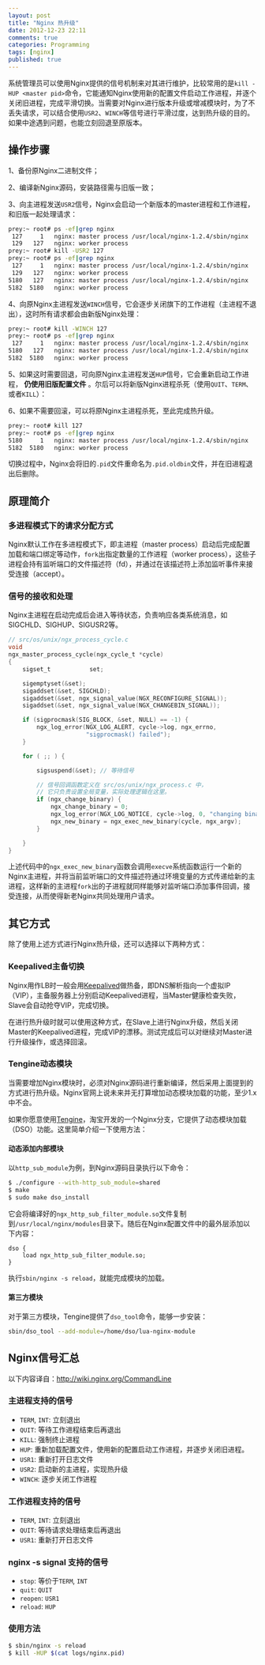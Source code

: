 ```yaml
---
layout: post
title: "Nginx 热升级"
date: 2012-12-23 22:11
comments: true
categories: Programming
tags: [nginx]
published: true
---
```


系统管理员可以使用Nginx提供的信号机制来对其进行维护，比较常用的是`kill -HUP <master pid>`命令，它能通知Nginx使用新的配置文件启动工作进程，并逐个关闭旧进程，完成平滑切换。当需要对Nginx进行版本升级或增减模块时，为了不丢失请求，可以结合使用`USR2`、`WINCH`等信号进行平滑过度，达到热升级的目的。如果中途遇到问题，也能立刻回退至原版本。

操作步骤
--------

1、备份原Nginx二进制文件；

2、编译新Nginx源码，安装路径需与旧版一致；

3、向主进程发送`USR2`信号，Nginx会启动一个新版本的master进程和工作进程，和旧版一起处理请求：

```bash
prey:~ root# ps -ef|grep nginx
 127     1   nginx: master process /usr/local/nginx-1.2.4/sbin/nginx
 129   127   nginx: worker process
prey:~ root# kill -USR2 127
prey:~ root# ps -ef|grep nginx
 127     1   nginx: master process /usr/local/nginx-1.2.4/sbin/nginx
 129   127   nginx: worker process  
5180   127   nginx: master process /usr/local/nginx-1.2.4/sbin/nginx
5182  5180   nginx: worker process  
```

<!-- more -->

4、向原Nginx主进程发送`WINCH`信号，它会逐步关闭旗下的工作进程（主进程不退出），这时所有请求都会由新版Nginx处理：

```bash
prey:~ root# kill -WINCH 127
prey:~ root# ps -ef|grep nginx
 127     1   nginx: master process /usr/local/nginx-1.2.4/sbin/nginx
5180   127   nginx: master process /usr/local/nginx-1.2.4/sbin/nginx
5182  5180   nginx: worker process
```

5、如果这时需要回退，可向原Nginx主进程发送`HUP`信号，它会重新启动工作进程， **仍使用旧版配置文件** 。尔后可以将新版Nginx进程杀死（使用`QUIT`、`TERM`、或者`KILL`）：

6、如果不需要回滚，可以将原Nginx主进程杀死，至此完成热升级。

```bash
prey:~ root# kill 127
prey:~ root# ps -ef|grep nginx
5180     1   nginx: master process /usr/local/nginx-1.2.4/sbin/nginx
5182  5180   nginx: worker process  
```

切换过程中，Nginx会将旧的`.pid`文件重命名为`.pid.oldbin`文件，并在旧进程退出后删除。

原理简介
--------

### 多进程模式下的请求分配方式

Nginx默认工作在多进程模式下，即主进程（master process）启动后完成配置加载和端口绑定等动作，`fork`出指定数量的工作进程（worker process），这些子进程会持有监听端口的文件描述符（fd），并通过在该描述符上添加监听事件来接受连接（accept）。

### 信号的接收和处理

Nginx主进程在启动完成后会进入等待状态，负责响应各类系统消息，如SIGCHLD、SIGHUP、SIGUSR2等。

```c
// src/os/unix/ngx_process_cycle.c
void
ngx_master_process_cycle(ngx_cycle_t *cycle)
{
    sigset_t           set;

    sigemptyset(&set);
    sigaddset(&set, SIGCHLD);
    sigaddset(&set, ngx_signal_value(NGX_RECONFIGURE_SIGNAL));
    sigaddset(&set, ngx_signal_value(NGX_CHANGEBIN_SIGNAL));

    if (sigprocmask(SIG_BLOCK, &set, NULL) == -1) {
        ngx_log_error(NGX_LOG_ALERT, cycle->log, ngx_errno,
                      "sigprocmask() failed");
    }

    for ( ;; ) {

        sigsuspend(&set); // 等待信号

        // 信号回调函数定义在 src/os/unix/ngx_process.c 中，
        // 它只负责设置全局变量，实际处理逻辑在这里。
        if (ngx_change_binary) {
            ngx_change_binary = 0;
            ngx_log_error(NGX_LOG_NOTICE, cycle->log, 0, "changing binary");
            ngx_new_binary = ngx_exec_new_binary(cycle, ngx_argv);
        }

    }
}
```

上述代码中的`ngx_exec_new_binary`函数会调用`execve`系统函数运行一个新的Nginx主进程，并将当前监听端口的文件描述符通过环境变量的方式传递给新的主进程，这样新的主进程`fork`出的子进程就同样能够对监听端口添加事件回调，接受连接，从而使得新老Nginx共同处理用户请求。

其它方式
--------

除了使用上述方式进行Nginx热升级，还可以选择以下两种方式：

### Keepalived主备切换

Nginx用作LB时一般会用[Keepalived](http://www.keepalived.org/)做热备，即DNS解析指向一个虚拟IP（VIP），主备服务器上分别启动Keepalived进程，当Master健康检查失败，Slave会自动抢夺VIP，完成切换。

在进行热升级时就可以使用这种方式，在Slave上进行Nginx升级，然后关闭Master的Keepalived进程，完成VIP的漂移。测试完成后可以对继续对Master进行升级操作，或选择回滚。

### Tengine动态模块

当需要增加Nginx模块时，必须对Nginx源码进行重新编译，然后采用上面提到的方式进行热升级。Nginx官网上说未来并无打算增加动态模块加载的功能，至少1.x中不会。

如果你愿意使用[Tengine](http://tengine.taobao.org/)，淘宝开发的一个Nginx分支，它提供了动态模块加载（DSO）功能。这里简单介绍一下使用方法：

#### 动态添加内部模块

以`http_sub_module`为例，到Nginx源码目录执行以下命令：

```bash
$ ./configure --with-http_sub_module=shared
$ make
$ sudo make dso_install
```

它会将编译好的`ngx_http_sub_filter_module.so`文件复制到`/usr/local/nginx/modules`目录下。随后在Nginx配置文件中的最外层添加以下内容：

```
dso {
    load ngx_http_sub_filter_module.so;
}
```

执行`sbin/nginx -s reload`，就能完成模块的加载。

#### 第三方模块

对于第三方模块，Tengine提供了`dso_tool`命令，能够一步安装：

```bash
sbin/dso_tool --add-module=/home/dso/lua-nginx-module
```

Nginx信号汇总
-------------

以下内容译自：http://wiki.nginx.org/CommandLine

### 主进程支持的信号

* `TERM`, `INT`: 立刻退出
* `QUIT`: 等待工作进程结束后再退出
* `KILL`: 强制终止进程
* `HUP`: 重新加载配置文件，使用新的配置启动工作进程，并逐步关闭旧进程。
* `USR1`: 重新打开日志文件
* `USR2`: 启动新的主进程，实现热升级
* `WINCH`: 逐步关闭工作进程

### 工作进程支持的信号

* `TERM`, `INT`: 立刻退出
* `QUIT`: 等待请求处理结束后再退出
* `USR1`: 重新打开日志文件

### nginx -s signal 支持的信号

* `stop`: 等价于`TERM`, `INT`
* `quit`: `QUIT`
* `reopen`: `USR1`
* `reload`: `HUP`

### 使用方法

```bash
$ sbin/nginx -s reload
$ kill -HUP $(cat logs/nginx.pid)
```
